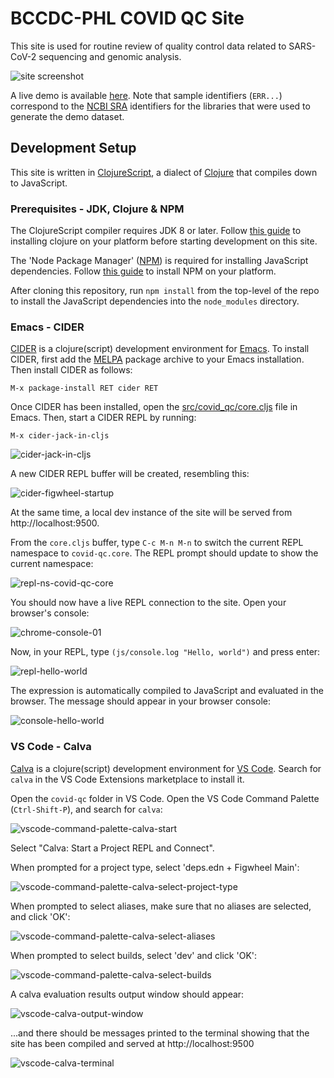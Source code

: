 # BCCDC-PHL COVID QC Site

This site is used for routine review of quality control data related to SARS-CoV-2 sequencing and genomic analysis.

![site screenshot](doc/images/covid-qc-screenshot.png)

A live demo is available [here](https://bccdc-phl.github.io/covid-qc/). Note that sample identifiers (`ERR...`) correspond to the [NCBI SRA](https://www.ncbi.nlm.nih.gov/sra)
identifiers for the libraries that were used to generate the demo dataset.

## Development Setup

This site is written in [ClojureScript](https://clojurescript.org/), a dialect of [Clojure](https://clojure.org/) that compiles down to JavaScript.  

### Prerequisites - JDK, Clojure & NPM
The ClojureScript compiler requires JDK 8 or later. Follow [this guide](https://clojure.org/guides/getting_started) to installing clojure on your platform before starting development on this site.

The 'Node Package Manager' ([NPM](https://www.npmjs.com/)) is required for installing JavaScript dependencies. Follow [this guide](https://docs.npmjs.com/downloading-and-installing-node-js-and-npm) to install NPM on your platform.

After cloning this repository, run `npm install` from the top-level of the repo to install the JavaScript dependencies into the `node_modules` directory.

### Emacs - CIDER
[CIDER](https://cider.mx/) is a clojure(script) development environment for [Emacs](https://www.gnu.org/software/emacs/). To install CIDER, first add the [MELPA](https://melpa.org/#/getting-started) package archive to your Emacs installation. Then install CIDER as follows:

```
M-x package-install RET cider RET
```

Once CIDER has been installed, open the [src/covid_qc/core.cljs](src/covid_qc/core.cljs) file in Emacs. Then, start a CIDER REPL by running:

```
M-x cider-jack-in-cljs
```

![cider-jack-in-cljs](doc/images/cider-jack-in-cljs.png)

A new CIDER REPL buffer will be created, resembling this:

![cider-figwheel-startup](doc/images/cider-figwheel-startup.png)

At the same time, a local dev instance of the site will be served from http://localhost:9500.

From the `core.cljs` buffer, type `C-c M-n M-n` to switch the current REPL namespace to `covid-qc.core`. The REPL prompt should update to show the current namespace:

![repl-ns-covid-qc-core](doc/images/repl-ns-covid-qc-core.png)

You should now have a live REPL connection to the site. Open your browser's console:

![chrome-console-01](doc/images/chrome-console-01.png)

Now, in your REPL, type `(js/console.log "Hello, world")` and press enter:

![repl-hello-world](doc/images/repl-hello-world.png)

The expression is automatically compiled to JavaScript and evaluated in the browser. The message should appear in your browser console:

![console-hello-world](doc/images/console-hello-world.png)

### VS Code - Calva
[Calva](https://calva.io/) is a clojure(script) development environment for [VS Code](https://code.visualstudio.com/). Search for `calva` in the VS Code Extensions marketplace to install it.

Open the `covid-qc` folder in VS Code. Open the VS Code Command Palette (`Ctrl-Shift-P`), and search for `calva`:

![vscode-command-palette-calva-start](doc/images/vscode-command-palette-calva-start.png)

Select "Calva: Start a Project REPL and Connect".

When prompted for a project type, select 'deps.edn + Figwheel Main':

![vscode-command-palette-calva-select-project-type](doc/images/vscode-command-palette-calva-select-project-type.png)

When prompted to select aliases, make sure that no aliases are selected, and click 'OK':

![vscode-command-palette-calva-select-aliases](doc/images/vscode-command-palette-calva-select-aliases.png)

When prompted to select builds, select 'dev' and click 'OK':

![vscode-command-palette-calva-select-builds](doc/images/vscode-command-palette-calva-select-builds.png)

A calva evaluation results output window should appear:

![vscode-calva-output-window](doc/images/vscode-calva-output-window.png)

...and there should be messages printed to the terminal showing that the site has been compiled and served at http://localhost:9500

![vscode-calva-terminal](doc/images/vscode-calva-terminal.png)

